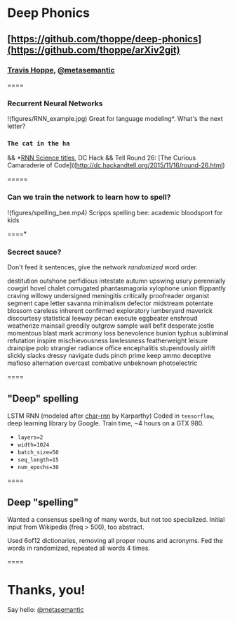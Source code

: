 # Deep Phonics
[https://github.com/thoppe/deep-phonics](https://github.com/thoppe/arXiv2git)
----------
### [Travis Hoppe](http://thoppe.github.io/), [@metasemantic](https://twitter.com/metasemantic)
====

### Recurrent Neural Networks
!(figures/RNN_example.jpg)
Great for language modeling*. What's the next letter?
### `The cat in the ha`
  
&& *[RNN Science titles](https://github.com/thoppe/RNN_science_titles), DC Hack && Tell Round 26: [The Curious Camaraderie of Code]((http://dc.hackandtell.org/2015/11/16/round-26.html)
  
=====

### Can we train the network to learn how to spell?

!(figures/spelling_bee.mp4) Scripps spelling bee: academic bloodsport for kids

====*

### Secrect sauce?
Don't feed it sentences, give the network *randomized* word order.

destitution outshone perfidious intestate autumn upswing usury perennially 
cowgirl hovel chalet corrugated phantasmagoria xylophone union flippantly
craving willowy undersigned meningitis critically proofreader organist 
segment cape letter savanna minimalism defector midstream potentate 
blossom careless inherent confirmed exploratory lumberyard maverick 
discourtesy statistical leeway pecan execute eggbeater enshroud weatherize
mainsail greedily outgrow sample wall befit desperate jostle momentous 
blast mark acrimony loss benevolence bunion typhus subliminal refutation
inspire mischievousness lawlessness featherweight leisure drainpipe 
polo strangler radiance office encephalitis stupendously airlift 
slickly slacks dressy navigate duds pinch prime keep ammo deceptive
mafioso alternation overcast combative unbeknown photoelectric 

====

## "Deep" spelling
LSTM RNN (modeled after [char-rnn](https://github.com/karpathy/char-rnn) by Karparthy)
Coded in `tensorflow`, deep learning library by Google.
Train time, ~4 hours on a GTX 980.
  
+ `layers=2`
+ `width=1024`
+ `batch_size=50`
+ `seq_length=15`
+ `num_epochs=30`

====
  
## Deep "spelling"

Wanted a consensus spelling of many words, but not too specialized.
Initial input from Wikipedia (freq > 500), too abstract.

Used 6of12 dictionaries, removing all proper nouns and acronyms.
Fed the words in randomized, repeated all words 4 times.
  
====
  
#  Thanks, you!
Say hello: [@metasemantic](https://twitter.com/metasemantic)